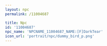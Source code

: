 ```yaml
---
layout: npc
permalink: /11004687

title: Npc
id: '11004687'
npc_name: 'NPCNAME_11004687_NAME:[F]DarkTear'
icon_url: 'portrait/npc/dummy_bird_p.png'
---
```

